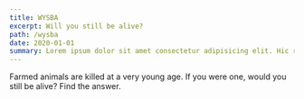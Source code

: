 ```yaml
---
title: WYSBA
excerpt: Will you still be alive?
path: /wysba
date: 2020-01-01
summary: Lorem ipsum dolor sit amet consectetur adipisicing elit. Hic rerum earum quos explicabo suscipit maxime iste qui nihil. Reiciendis asperiores minus necessitatibus
---
```


Farmed animals are killed at a very young age. If you were one, would you still be alive? Find the answer.
